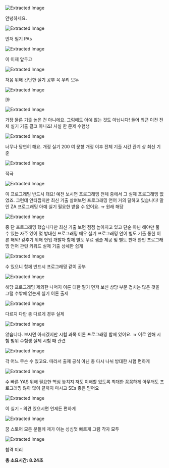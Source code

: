 ![Extracted Image](../output_images/[꿈꾸는라이언]-3-사진/[꿈꾸는라이언]-3-사진_element_1.png)

안녕하세요.


![Extracted Image](../output_images/[꿈꾸는라이언]-3-사진/[꿈꾸는라이언]-3-사진_element_2.png)

먼저 필기 PAs


![Extracted Image](../output_images/[꿈꾸는라이언]-3-사진/[꿈꾸는라이언]-3-사진_element_3.png)

이 이제 앞두고


![Extracted Image](../output_images/[꿈꾸는라이언]-3-사진/[꿈꾸는라이언]-3-사진_element_4.png)

처음 위해 간단한 실기 공부 꼭 우리 모두


![Extracted Image](../output_images/[꿈꾸는라이언]-3-사진/[꿈꾸는라이언]-3-사진_element_5.png)

[9


![Extracted Image](../output_images/[꿈꾸는라이언]-3-사진/[꿈꾸는라이언]-3-사진_element_6.png)

가장 물론 기출 높은 건 아니에요. 그럼에도 아예 않는 것도 아닙니다! 들어 최근 이전 전체 실기 기출 결코 아니죠! 사실 한 문제 수험생


![Extracted Image](../output_images/[꿈꾸는라이언]-3-사진/[꿈꾸는라이언]-3-사진_element_7.png)

너무나 당연히 해요. 개정 실기 200 여 문항 개정 이후 전체 기출 시간 관계 상 최신 기준


![Extracted Image](../output_images/[꿈꾸는라이언]-3-사진/[꿈꾸는라이언]-3-사진_element_8.png)

적극


![Extracted Image](../output_images/[꿈꾸는라이언]-3-사진/[꿈꾸는라이언]-3-사진_element_9.png)

이 프로그래밍 반드시 돼요! 예전 보시면 프로그래밍 전체 중에서 그 실제 프로그래밍 없었죠. 그런데 안타깝지만 최신 기출 살펴보면 프로그래밍 언어 거의 달하고 있습니다! 말인 ZA 프로그래밍 아예 실기 필요한 받을 수 없어요. ㅠ 원래 해당


![Extracted Image](../output_images/[꿈꾸는라이언]-3-사진/[꿈꾸는라이언]-3-사진_element_10.png)

중 단 프로그래밍 했습니다만 최신 기출 보면 점점 높아지고 있고 단순 아닌 해야만 풀 수 있는 자주 있어 몇 방대한 프로그래밍 매우 실기 프로그래밍 언어 별도 기출 통한 이론 해외! 갖추기 위해 현업 개발자 함께 별도 무료 샘플 제공 및 별도 판매 한번 프로그래밍 언어 관련 키워드 실제 기출 상세한 쉽게


![Extracted Image](../output_images/[꿈꾸는라이언]-3-사진/[꿈꾸는라이언]-3-사진_element_11.png)

수 있으니 함께 반드시 프로그래밍 같이 공부


![Extracted Image](../output_images/[꿈꾸는라이언]-3-사진/[꿈꾸는라이언]-3-사진_element_12.png)

해당 프로그래밍 제외한 나머지 이론 대한 필기 먼저 보신 상당 부분 겹치는 많은 것을 그럴 수밖에 없는게 실기 이론 출제


![Extracted Image](../output_images/[꿈꾸는라이언]-3-사진/[꿈꾸는라이언]-3-사진_element_13.png)

다르지 다만 총 다르게 경우 실제


![Extracted Image](../output_images/[꿈꾸는라이언]-3-사진/[꿈꾸는라이언]-3-사진_element_14.png)

않습니다. 보시면 아시겠지만 시험 과목 이론 프로그래밍 함께 있어요. ㅠ 이로 인해 시험 범위 수험생 실제 시험 때 관련


![Extracted Image](../output_images/[꿈꾸는라이언]-3-사진/[꿈꾸는라이언]-3-사진_element_15.png)

각 어느 무슨 수 있고요. 따라서 출제 공식 아닌 총 다시 나뉘 방대한 시험 편하게


![Extracted Image](../output_images/[꿈꾸는라이언]-3-사진/[꿈꾸는라이언]-3-사진_element_16.png)

수 빠른 YAS 위해 필요한 핵심 놓치지 저도 이해할 있도록 최대한 꼼꼼하게 아무래도 프로그래밍 않아 많이 끝까지 마시고 SEs 좋은 믿어요


![Extracted Image](../output_images/[꿈꾸는라이언]-3-사진/[꿈꾸는라이언]-3-사진_element_17.png)

이 실기 - 의견 있으시면 언제든 편하게


![Extracted Image](../output_images/[꿈꾸는라이언]-3-사진/[꿈꾸는라이언]-3-사진_element_18.png)

꿈 스토어 모든 분들께 제가 아는 성심껏 빠르게 그럼 각자 모두


![Extracted Image](../output_images/[꿈꾸는라이언]-3-사진/[꿈꾸는라이언]-3-사진_element_19.png)

합격 미리


**총 소요시간: 8.24초**
